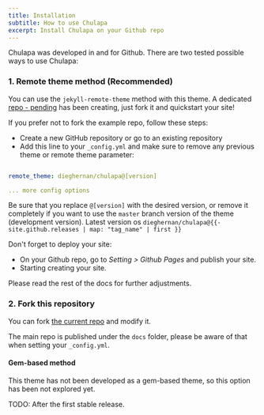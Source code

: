 ```yaml
---
title: Installation
subtitle: How to use Chulapa
excerpt: Install Chulapa on your Github repo
---
```


<span class="chulapa">Chulapa</span> was developed in and for Github. There are two tested possible ways to use <span class="chulapa">Chulapa</span>:



### 1. Remote theme method (Recommended)

You can use the `jekyll-remote-theme` method with this theme. A dedicated [repo - pending]() has been creating, just fork it and quickstart your site!

If you prefer not to fork the example repo, follow these steps:

  - Create a new GitHub repository or go to an existing repository
  - Add  this line to your `_config.yml` and make sure to remove any previous theme or remote theme parameter:
  
```yaml

remote_theme: dieghernan/chulapa@[version]

... more config options

```
    
Be sure that you replace `@[version]` with the desired version, or remove it completely if you want to use the `master` branch version of the theme (development version). Latest version os `dieghernan/chulapa@{{- site.github.releases | map: "tag_name" | first }}`

Don't forget to deploy your site:

  - On your Github repo, go to *Setting > Github Pages* and publish your site.
  - Starting creating your site.
  
Please read the rest of the docs for further adjustments.



### 2. Fork this repository

You can fork [the current repo](https://github.com/dieghernan/chulapa/) and modify it. 

<div class="alert alert-warning p-3 mx-2 mb-3">
<i class="fas fa-exclamation-triangle"></i> The main repo is published under the <code>docs</code> folder, please be aware of that when setting your <code>_config.yml</code>.
</div>


####  Gem-based method

This theme has not been developed as a gem-based theme, so this option has been not explored yet.

<div class="alert alert-info p-3 mx-2">
<span class="font-weight-bold">TODO:</span> 
After the first stable release.
</div>
